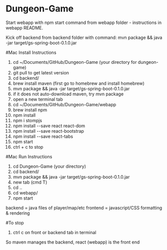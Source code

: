 # Dungeon-Game
Start webapp with npm start command from webapp folder - instructions in webapp README.

Kick off backend from backend folder with command: mvn package && java -jar target/gs-spring-boot-0.1.0.jar



#Mac Install Instructions
1) cd ~/Documents/GitHub/Dungeon-Game (your directory for dungeon-game)
2) git pull to get latest version
3) cd backend/
4) brew install maven (first go to homebrew and install homebrew)
5) mvn package && java -jar target/gs-spring-boot-0.1.0.jar
6) if it does not auto-download maven, try mvn package
7) open a new terminal tab
8) cd ~/Documents/GitHub/Dungeon-Game/webapp
9) brew install npm
10) npm install
11) npm i stompjs
12) npm install --save react react-dom
13) npm install --save react-bootstrap
14) npm install --save react-tabs
15) npm start
16) ctrl + c to stop


#Mac Run Instructions
1) cd Dungeon-Game (your directory)
2) cd backend/
3) mvn package && java -jar target/gs-spring-boot-0.1.0.jar
4) new tab (cmd T)
5) cd ..
6) cd webapp/
7) npm start


backend = java files of player/map/etc
frontend = javascript/CSS formatting & rendering

#To stop
1) ctrl c on front or backend tab in terminal

So maven manages the backend, react (webapp) is the front end
